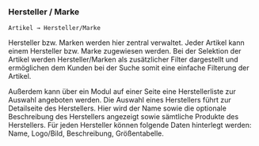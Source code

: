 ### Hersteller / Marke

    Artikel → Hersteller/Marke

Hersteller bzw. Marken werden hier zentral verwaltet. Jeder Artikel kann einem Hersteller bzw. Marke zugewiesen werden. Bei der Selektion der Artikel werden Hersteller/Marken als zusätzlicher Filter dargestellt und ermöglichen dem Kunden bei der Suche somit eine einfache Filterung der Artikel.

Außerdem kann über ein Modul auf einer Seite eine Herstellerliste zur Auswahl angeboten werden. Die Auswahl eines Herstellers führt zur Detailseite des Herstellers. Hier wird der Name sowie die optionale Beschreibung des Herstellers angezeigt sowie sämtliche Produkte des Herstellers. Für jeden Hersteller können folgende Daten hinterlegt werden: Name, Logo/Bild, Beschreibung, Größentabelle.